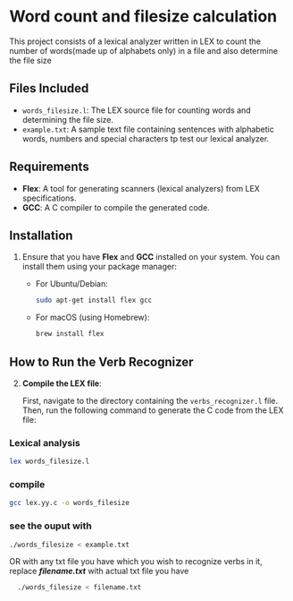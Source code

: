 # Word count and filesize calculation
This project consists of a lexical analyzer written in LEX to count the number of words(made up of alphabets only) in a file and also determine the file size

## Files Included

- `words_filesize.l`: The LEX source file for counting words and determining the file size.
- `example.txt`: A sample text file containing sentences with alphabetic words, numbers and special characters tp test our lexical analyzer.

## Requirements

- **Flex**: A tool for generating scanners (lexical analyzers) from LEX specifications.
- **GCC**: A C compiler to compile the generated code.

## Installation

1. Ensure that you have **Flex** and **GCC** installed on your system. You can install them using your package manager:

   - For Ubuntu/Debian:
     ```bash
     sudo apt-get install flex gcc
     ```

   - For macOS (using Homebrew):
     ```bash
     brew install flex
     ```

  ## How to Run the Verb Recognizer

2. **Compile the LEX file**:

   First, navigate to the directory containing the `verbs_recognizer.l` file. Then, run the following command to generate the C code from the LEX file:
  ### Lexical analysis
   ```bash
   lex words_filesize.l
   ```

  ### compile
   ```bash
   gcc lex.yy.c -o words_filesize
   ```

  ### see the ouput with 
  ```bash
  ./words_filesize < example.txt
```


OR with any txt file you have which you wish to recognize verbs in it, replace **_filename.txt_** with actual txt file you have
```bash
  ./words_filesize < filename.txt
```
   


